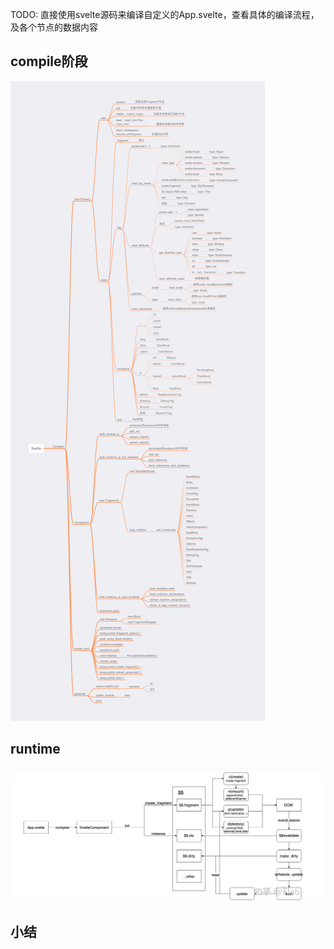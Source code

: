 TODO: 直接使用svelte源码来编译自定义的App.svelte，查看具体的编译流程，及各个节点的数据内容

## compile阶段

![](./img/37-1.png)
## runtime

![](./img/37-2.png)


## 小结